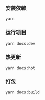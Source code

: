 ### 安装依赖
```
yarn
```

### 运行项目
```
yarn docs:dev
```

### 热更新
```
yarn docs:hot
```

### 打包
```
yarn docs:build
```